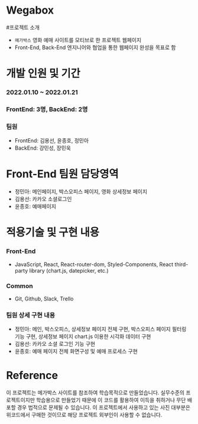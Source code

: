 # Wegabox

#프로젝트 소개
- `메가박스` 영화 예매 사이트를 모티브로 한 프로젝트 웹페이지
- Front-End, Back-End 엔지니어와 협업을 통한 웹페이지 완성을 목표로 함

# 개발 인원 및 기간
### 2022.01.10 ~ 2022.01.21
### FrontEnd: 3명, BackEnd: 2명
### 팀원
- FrontEnd: 김용선, 윤종호, 정민아
- BackEnd: 강민성, 장민욱

# Front-End 팀원 담당영역
- 정민아: 메인페이지, 박스오피스 페이지, 영화 상세정보 페이지
- 김용선: 카카오 소셜로그인
- 윤종호: 예매페이지

# 적용기술 및 구현 내용
### Front-End
- JavaScript, React, React-router-dom, Styled-Components, React third-party library (chart.js, datepicker, etc.)
### Common
- Git, Github, Slack, Trello
### 팀원 상세 구현 내용
- 정민아: 메인, 박스오피스, 상세정보 페이지 전체 구현, 박스오피스 페이지 필터링 기능 구현, 상세정보 페이지 chart.js 이용한 시각화 데이터 구현
- 김용선: 카카오 소셜 로그인 기능 구현
- 윤종호: 예매 페이지 전체 화면구성 및 예매 프로세스 구현

# Reference
이 프로젝트는 메가박스 사이트를 참조하여 학습목적으로 만들었습니다.
실무수준의 프로젝트이지만 학습용으로 만들었기 때문에 이 코드를 활용하여 이득을 취하거나 무단 배포할 경우 법적으로 문제될 수 있습니다.
이 프로젝트에서 사용하고 있는 사진 대부분은 위코드에서 구매한 것이므로 해당 프로젝트 외부인이 사용할 수 없습니다.
